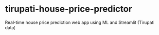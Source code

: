 # tirupati-house-price-predictor
Real-time house price prediction web app using ML and Streamlit (Tirupati data)
